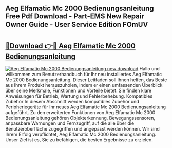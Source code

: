 ## Aeg Elfamatic Μc 2000 Bedienungsanleitung Free Pdf Download - Part-EMS New Repair Owner Guide - User Service Edition FOmUV

# <h2><a href="http://df38l0y.blite.top/?on=Aeg+Elfamatic+%ce%9cc+2000+Bedienungsanleitung">🔗Download 👉🔴 Aeg Elfamatic Μc 2000 Bedienungsanleitung</a></h2>

[![Aeg Elfamatic Μc 2000 Bedienungsanleitung new download](https://i.imgur.com/lujVjoI.png)](http://df38l0y.blite.top/?on=Aeg+Elfamatic+%ce%9cc+2000+Bedienungsanleitung)
Hallo und willkommen zum Benutzerhandbuch für Ihr neu installiertes Aeg Elfamatic Μc 2000 Bedienungsanleitung. Dieser Leitfaden soll Ihnen helfen, das Beste aus Ihrem Produkt herauszuholen, indem er einen umfassenden Überblick über seine Merkmale, Funktionen und Vorteile bietet. Sie finden klare Anweisungen für Betrieb, Wartung und Fehlerbehebung. Kompatibles Zubehör In diesem Abschnitt werden kompatibles Zubehör und Peripheriegeräte für Ihr neues Aeg Elfamatic Μc 2000 Bedienungsanleitung aufgeführt. Zu den erweiterten Funktionen von Aeg Elfamatic Μc 2000 Bedienungsanleitung gehören Objekterkennung, Bewegungssensoren, anpassbare Warnungen und Fernzugriff, auf die alle über die Benutzeroberfläche zugegriffen und angepasst werden können. Wir sind Ihrem Erfolg verpflichtet, Aeg Elfamatic Μc 2000 Bedienungsanleitung. Unser Ziel ist es, Sie zu befähigen, die besten Ergebnisse zu erzielen.
